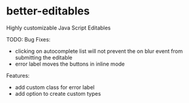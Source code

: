 # better-editables
Highly customizable Java Script Editables


TODO:
Bug Fixes:
- clicking on autocomplete list will not prevent the on blur event from submitting the editable
- error label moves the buttons in inline mode

Features:
- add custom class for error label
- add option to create custom types